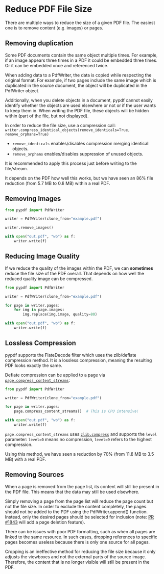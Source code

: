 # Reduce PDF File Size

There are multiple ways to reduce the size of a given PDF file. The easiest
one is to remove content (e.g. images) or pages.

## Removing duplication

Some PDF documents contain the same object multiple times. For example, if an
image appears three times in a PDF it could be embedded three times. Or it can
be embedded once and referenced twice.

When adding data to a PdfWriter, the data is copied while respecting the original format.
For example, if two pages include the same image which is duplicated in the source document, the object will be duplicated in the PdfWriter object.

Additionally, when you delete objects in a document, pypdf cannot easily identify whether the objects are used elsewhere or not or if the user wants to keep them in. When writing the PDF file, these objects will be hidden within (part of the file, but not displayed).

In order to reduce the file size, use a compression call: `writer.compress_identical_objects(remove_identicals=True, remove_orphans=True)`

* `remove_identicals` enables/disables compression merging identical objects.
* `remove_orphans` enables/disables suppression of unused objects.

It is recommended to apply this process just before writing to the file/stream.

It depends on the PDF how well this works, but we have seen an 86% file
reduction (from 5.7 MB to 0.8 MB) within a real PDF.


## Removing Images


```python
from pypdf import PdfWriter

writer = PdfWriter(clone_from="example.pdf")

writer.remove_images()

with open("out.pdf", "wb") as f:
    writer.write(f)
```

## Reducing Image Quality

If we reduce the quality of the images within the PDF, we can **sometimes**
reduce the file size of the PDF overall. That depends on how well the reduced
quality image can be compressed.

```python
from pypdf import PdfWriter

writer = PdfWriter(clone_from="example.pdf")

for page in writer.pages:
    for img in page.images:
        img.replace(img.image, quality=80)

with open("out.pdf", "wb") as f:
    writer.write(f)
```

## Lossless Compression

pypdf supports the FlateDecode filter which uses the zlib/deflate compression
method. It is a lossless compression, meaning the resulting PDF looks exactly
the same.

Deflate compression can be applied to a page via
[`page.compress_content_streams`](https://pypdf.readthedocs.io/en/latest/modules/PageObject.html#pypdf._page.PageObject.compress_content_streams):

```python
from pypdf import PdfWriter

writer = PdfWriter(clone_from="example.pdf")

for page in writer.pages:
    page.compress_content_streams()  # This is CPU intensive!

with open("out.pdf", "wb") as f:
    writer.write(f)
```

`page.compress_content_streams` uses [`zlib.compress`](https://docs.python.org/3/library/zlib.html#zlib.compress)
and supports the `level` parameter: `level=0` means no compression,
`level=9` refers to the highest compression.

Using this method, we have seen a reduction by 70% (from 11.8 MB to 3.5 MB)
with a real PDF.

## Removing Sources

When a page is removed from the page list, its content will still be present in
the PDF file. This means that the data may still be used elsewhere.

Simply removing a page from the page list will reduce the page count but not the
file size. In order to exclude the content completely, the pages should not be
added to the PDF using the PdfWriter.append() function. Instead, only the
desired pages should be selected for inclusion
(note: [PR #1843](https://github.com/py-pdf/pypdf/pull/1843) will add a page
deletion feature).

There can be issues with poor PDF formatting, such as when all pages are linked
to the same resource. In such cases, dropping references to specific pages
becomes useless because there is only one source for all pages.

Cropping is an ineffective method for reducing the file size because it only
adjusts the viewboxes and not the external parts of the source image. Therefore,
the content that is no longer visible will still be present in the PDF.
